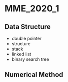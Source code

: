 # MME_2020_1

## Data Structure 
  * double pointer
  * structure
  * stack
  * linked list
  * binary search tree
 
## Numerical Method

